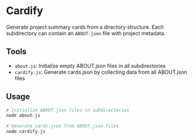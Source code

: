 # Cardify

Generate project summary cards from a directory structure. Each subdirectory can contain an `ABOUT.json` file with project metadata.

## Tools

- `about.js`: Initialize empty ABOUT.json files in all subdirectories
- `cardify.js`: Generate cards.json by collecting data from all ABOUT.json files

## Usage

```bash
# Initialize ABOUT.json files in subdirectories
node about.js

# Generate cards.json from ABOUT.json files
node cardify.js
```
